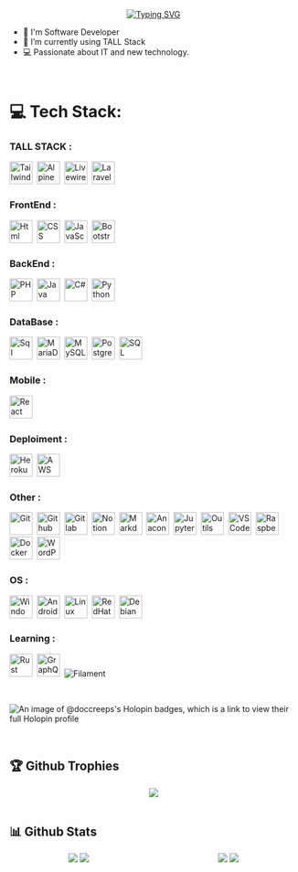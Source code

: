<div align="center">
<a href="https://dorianvericel.fr"><img src="https://readme-typing-svg.herokuapp.com?font=Fira+Code&pause=1000&color=2EF700&center=true&vCenter=true&random=false&width=435&lines=Profile+Loading+....;Full-Stack+Developer;%F0%9F%90%98+Laravel+%26+Tall+Stack+%E2%9D%A4%EF%B8%8F" alt="Typing SVG" /></a>
</div>
  

- 🔨 I'm Software Developer
- 🔭 I’m currently using TALL Stack
- 💻 Passionate about IT and new technology.
  
<br/>  


# 💻 Tech Stack:
### TALL STACK :
  <img src="https://cdn.jsdelivr.net/gh/devicons/devicon@latest/icons/tailwindcss/tailwindcss-original.svg" alt="Tailwind CSS" title="Tailwind CSS" width="40" height="40" />&nbsp;
  <img src="https://cdn.jsdelivr.net/gh/devicons/devicon@latest/icons/alpinejs/alpinejs-original.svg" alt="AlpineJS" title="AlpineJS" width="40" height="40" />&nbsp;
  <img src="https://cdn.jsdelivr.net/gh/devicons/devicon@latest/icons/livewire/livewire-original.svg" alt="Livewire" title="Livewire" width="40" height="40" />&nbsp;
  <img src="https://cdn.jsdelivr.net/gh/devicons/devicon@latest/icons/laravel/laravel-original.svg" alt="Laravel" title="Laravel" width="40" height="40" />&nbsp;
  
### FrontEnd :
  <img src="https://cdn.jsdelivr.net/gh/devicons/devicon@latest/icons/html5/html5-original.svg" alt="Html" title="HTML5" width="40" height="40" />&nbsp;
  <img src="https://cdn.jsdelivr.net/gh/devicons/devicon@latest/icons/css3/css3-original.svg" alt="CSS" title="CSS3" width="40" height="40" />&nbsp;
  <img src="https://cdn.jsdelivr.net/gh/devicons/devicon@latest/icons/javascript/javascript-original.svg" alt="JavaScript" title="JavaScript" width="40" height="40" />&nbsp;
  <img src="https://cdn.jsdelivr.net/gh/devicons/devicon@latest/icons/bootstrap/bootstrap-original.svg" alt="Bootstrap" title="Bootstrap" width="40" height="40" />&nbsp;

### BackEnd :
  <img src="https://cdn.jsdelivr.net/gh/devicons/devicon@latest/icons/php/php-original.svg" alt="PHP" title="Java" width="40" height="40" />&nbsp;
  <img src="https://cdn.jsdelivr.net/gh/devicons/devicon@latest/icons/java/java-original.svg" alt="Java" title="Java" width="40" height="40" />&nbsp;
  <img src="https://cdn.jsdelivr.net/gh/devicons/devicon@latest/icons/csharp/csharp-original.svg" alt="C#" title="C#" width="40" height="40" />&nbsp;
  <img src="https://cdn.jsdelivr.net/gh/devicons/devicon@latest/icons/python/python-original.svg" alt="Python" title="Python" width="40" height="40" />&nbsp;

### DataBase :
  <img src="https://cdn.jsdelivr.net/gh/devicons/devicon@latest/icons/azuresqldatabase/azuresqldatabase-original.svg" alt="Sql" title="SQL" width="40" height="40" />&nbsp;
  <img src="https://cdn.jsdelivr.net/gh/devicons/devicon@latest/icons/mariadb/mariadb-original.svg" alt="MariaDb" title="MariaDb" width="40" height="40" />&nbsp;
  <img src="https://cdn.jsdelivr.net/gh/devicons/devicon@latest/icons/mysql/mysql-original.svg" alt="MySQL" title="MySQL" width="40" height="40" />&nbsp;
  <img src="https://cdn.jsdelivr.net/gh/devicons/devicon@latest/icons/postgresql/postgresql-original.svg" alt="Postgres" title="PostgreSQL" width="40" height="40" />&nbsp;
  <img src="https://cdn.jsdelivr.net/gh/devicons/devicon@latest/icons/microsoftsqlserver/microsoftsqlserver-plain.svg" alt="SQL Server" title="SQL Server" width="40" height="40" />&nbsp;

### Mobile :
  <img src="https://cdn.jsdelivr.net/gh/devicons/devicon@latest/icons/react/react-original.svg" alt="React Native" title="React Native" width="40" height="40" />&nbsp;

### Deploiment :
  <img src="https://cdn.jsdelivr.net/gh/devicons/devicon@latest/icons/heroku/heroku-original.svg" alt="Heroku" title="Heroku" width="40" height="40" />&nbsp;
  <img src="https://cdn.jsdelivr.net/gh/devicons/devicon@latest/icons/amazonwebservices/amazonwebservices-original-wordmark.svg" alt="AWS" title="AWS" width="40" height="40" />&nbsp;

### Other :
  <img src="https://cdn.jsdelivr.net/gh/devicons/devicon@latest/icons/git/git-original.svg" alt="Git" title="Git" width="40" height="40" />&nbsp;
  <img src="https://cdn.jsdelivr.net/gh/devicons/devicon@latest/icons/github/github-original.svg" alt="Github" title="GitHub" width="40" height="40" />&nbsp;
  <img src="https://cdn.jsdelivr.net/gh/devicons/devicon@latest/icons/gitlab/gitlab-original.svg" alt="Gitlab" title="Gitlab" width="40" height="40" />&nbsp;
  <img src="https://cdn.jsdelivr.net/gh/devicons/devicon@latest/icons/notion/notion-original.svg" alt="Notion" title="Notion" width="40" height="40" />&nbsp;
  <img src="https://cdn.jsdelivr.net/gh/devicons/devicon@latest/icons/markdown/markdown-original.svg" alt="Markdown" title="Markdown" width="40" height="40" />&nbsp;
  <img src="https://cdn.jsdelivr.net/gh/devicons/devicon@latest/icons/anaconda/anaconda-original.svg" alt="Anaconda" title="Anaconda" width="40" height="40" />&nbsp;
  <img src="https://cdn.jsdelivr.net/gh/devicons/devicon@latest/icons/jupyter/jupyter-original.svg" alt="Jupyter" title="Jupyter" width="40" height="40" />&nbsp;
  <img src="https://cdn.jsdelivr.net/gh/devicons/devicon@latest/icons/jetbrains/jetbrains-original.svg" alt="Outils Jetbrains" title="JetBrains" width="40" height="40" />&nbsp;
  <img src="https://cdn.jsdelivr.net/gh/devicons/devicon@latest/icons/vscode/vscode-original.svg" alt="VSCode" title="VSCode" width="40" height="40" />&nbsp;
  <img src="https://cdn.jsdelivr.net/gh/devicons/devicon@latest/icons/raspberrypi/raspberrypi-original.svg" alt="Raspberry" title="Raspberry Pi" width="40" height="40" />&nbsp;
  <img src="https://cdn.jsdelivr.net/gh/devicons/devicon@latest/icons/docker/docker-original.svg" alt="Docker" title="Docker" width="40" height="40" />&nbsp;
  <img src="https://cdn.jsdelivr.net/gh/devicons/devicon@latest/icons/wordpress/wordpress-original.svg" alt="WordPress" title="WordPress" width="40" height="40" />&nbsp;

### OS :
  <img src="https://cdn.jsdelivr.net/gh/devicons/devicon@latest/icons/windows11/windows11-original.svg" alt="Windows" title="Windows" width="40" height="40" />&nbsp;
  <img src="https://cdn.jsdelivr.net/gh/devicons/devicon@latest/icons/android/android-original.svg" alt="Android" title="Android" width="40" height="40" />&nbsp;
  <img src="https://cdn.jsdelivr.net/gh/devicons/devicon@latest/icons/linux/linux-original.svg" alt="Linux" title="Linux" width="40" height="40" />&nbsp;
  <img src="https://cdn.jsdelivr.net/gh/devicons/devicon@latest/icons/redhat/redhat-original.svg" alt="RedHat" title="RedHat" width="40" height="40" />&nbsp;
  <img src="https://cdn.jsdelivr.net/gh/devicons/devicon@latest/icons/debian/debian-original.svg" alt="Debian" title="Debian" width="40" height="40" />&nbsp;


### Learning :
  <img src="https://cdn.jsdelivr.net/gh/devicons/devicon@latest/icons/rust/rust-original.svg" alt="Rust" title="Rust" width="40" height="40" />&nbsp;
  <img src="https://cdn.jsdelivr.net/gh/devicons/devicon@latest/icons/graphql/graphql-plain.svg" alt="GraphQL" title="GraphQL" width="40" height="40" />&nbsp;
  ![Filament](https://img.shields.io/badge/-Filament-C51A4A?style=for-the-badge&logo=Filament) 

<br/>  

 ![An image of @doccreeps's Holopin badges, which is a link to view their full Holopin profile](https://holopin.me/doccreeps)
<!-- Graphql Astro vuejs rust Go, haskell-->

<br/>  

## 🏆 Github Trophies  
<div align="center">
<img src="https://github-profile-trophy.vercel.app/?username=Doccreeps&theme=matrix&no-frame=true&no-bg=true&margin-w=4" align="center" /></div>

<br/>

## 📊 Github Stats  
<div style="display: grid; grid-template-columns: 1fr 1fr; gap: 20px; text-align: center;">
    <div>
        <img src="https://github-readme-stats.vercel.app/api/top-langs/?username=Doccreeps&theme=tokyonight&hide_border=true&include_all_commits=true&count_private=true&layout=compact" />
        <img src="https://github-readme-stats.vercel.app/api?username=Doccreeps&theme=tokyonight&hide_border=true&include_all_commits=true&count_private=true" />
    </div>
    <div>
        <img src="https://github-profile-summary-cards.vercel.app/api/cards/profile-details?username=DocCreeps&theme=radical" />
        <img src="https://github-readme-streak-stats.herokuapp.com/?user=Doccreeps&theme=tokyonight&hide_border=true" />
    </div>
</div>



<!--
<div align="center"><img src="https://github-readme-activity-graph.vercel.app/graph?username=DocCreeps&custom_title=DocCreeps%20GitHub%20Activity%20Graph&bg_color=0D1117&color=7F3FBF&line=7F3FBF&point=7F3FBF&area_color=FFFFFF&title_color=FFFFFF&area=true" /></div>  --> 
<br/> 

 

